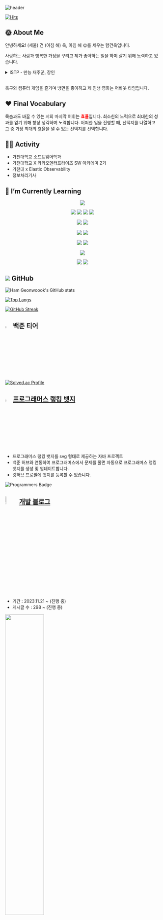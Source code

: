 
![header](https://capsule-render.vercel.app/api?type=soft&color=auto&height=150&section=header&text=Ham%20Geonwook&fontAlignY=50&animation=twinkling&fontSize=50&theme=transparent)



[![Hits](https://hits.seeyoufarm.com/api/count/incr/badge.svg?url=https%3A%2F%2Fgithub.com%2Ftomy8964&count_bg=%23818181&title_bg=%23555555&icon=&icon_color=%23E7E7E7&title=hits&edge_flat=false)](https://hits.seeyoufarm.com)

## 🌞 About Me

안녕하세요! (세울) 건 (아침 해) 욱, 아침 해 🌞를 세우는 함건욱입니다.

사랑하는 사람과 행복한 가정을 꾸리고 제가 좋아하는 일을 하며 살기 위해 노력하고 있습니다. 


<details>
<summary> ISTP - 만능 재주꾼, 장인</summary>
  <div markdown="1">
  
  > 과묵하며 절제된 호기심으로 인생을 관찰하고, 상황을 파악하는 민감성과 도구를 다루는 뛰어난 능력이 있습니다. 말수가 적으며, 논리적이고 합리적입니다. 사실적 자료를 정리/조직하기를 좋아하고, 인과관계나 객관적 원리에 관심이 많습니다. 눈치가 빠릅니다. 조용히 자기 일만 하고 있는 것처럼 보이지만 사실 주변 상황 파악도 다 하고 있습니다.
  </div>
</details>

<br>

축구와 컴퓨터 게임을 즐기며 냉면을 좋아하고 제 인생 영화는 어바웃 타임입니다. 


## ❤️ Final Vocabulary

목숨과도 바꿀 수 있는 저의 마지막 어휘는 <span style="color:red">**효율**</span>입니다. 최소한의 노력으로 최대한의 성과를 얻기 위해 항상 생각하며 노력합니다. 어떠한 일을 진행할 때, 선택지를 나열하고 그 중 가장 최대의 효율을 낼 수 있는 선택지를 선택합니다.



## 🏃‍♂️ Activity
- 가천대학교 소프트웨어학과
- 가천대학교 X 카카오엔터프라이즈 SW 아카데미 2기
- 가천대 x Elastic Observability
- 정보처리기사

## 🌱 I’m Currently Learning  
<p align="center">
  <img src="https://img.shields.io/badge/java-007396?style=for-the-badge&logo=OpenJDK&logoColor=white">
</p>

<p align="center">
  <img src="https://img.shields.io/badge/spring-6DB33F?style=for-the-badge&logo=spring&logoColor=white&align=center"> <img src="https://img.shields.io/badge/Spring Boot-6DB33F?style=for-the-badge&logo=Spring Boot&logoColor=white"> <img src="https://img.shields.io/badge/Spring Security-6DB33F?style=for-the-badge&logo=Spring Security&logoColor=white"> <img src="https://img.shields.io/badge/JUnit5-25A162?style=for-the-badge&logo=JUnit5&logoColor=white">
</p>
<p align="center">
  <img src="https://img.shields.io/badge/MySQL-4479A1?style=for-the-badge&logo=MySQL&logoColor=white"> <img src="https://img.shields.io/badge/Redis-DC382D?style=for-the-badge&logo=Redis&logoColor=white"> 
</p>

<p align="center">
  <img src="https://img.shields.io/badge/docker-%230db7ed.svg?style=for-the-badge&logo=docker&logoColor=white"> 
  <img src="https://img.shields.io/badge/kubernetes-326CE5.svg?style=for-the-badge&logo=kubernetes&logoColor=white"> 
</p>

<p align="center">
  <img src="https://img.shields.io/badge/jenkins-D24939.svg?style=for-the-badge&logo=jenkins&logoColor=white"> 
  <img src="https://img.shields.io/badge/ArgoCD-EF7B4D.svg?style=for-the-badge&logo=Argo&logoColor=white"> 
</p>

<p align="center">
  <img src="https://img.shields.io/badge/kafka-231F20.svg?style=for-the-badge&logo=ApacheKAfka&logoColor=white">
</p>

<p align="center">
  <img src="https://img.shields.io/badge/github-181717?style=for-the-badge&logo=github&logoColor=white"> <img src="https://img.shields.io/badge/IntelliJ IDEA-000000?style=for-the-badge&logo=IntelliJ IDEA&logoColor=white">
</p>


## <img src="https://img.shields.io/badge/-181717?style=for-the-badge&logo=github&logoColor=white"> GitHub

![Ham Geonwoook's GitHub stats](https://github-readme-stats.vercel.app/api?username=tomy8964&show_icons=true&theme=transparent)

[![Top Langs](https://github-readme-stats.vercel.app/api/top-langs/?username=tomy8964&layout=compact&theme=transparent)](https://github.com/anuraghazra/github-readme-stats)

[![GitHub Streak](https://github-readme-streak-stats.herokuapp.com/?user=tomy8964&theme=transparent)](https://git.io/streak-stats)

## <img width="4%" src="./image/image-1.png"> 백준 티어
[![Solved.ac Profile](http://mazassumnida.wtf/api/v2/generate_badge?boj=tomy8964)](https://solved.ac/tomy8964/)

## <img width="4%" src="./image/programmers-logo-dark-1.png"> [프로그래머스 랭킹 뱃지](https://github.com/tomy8964/Programmers_Badge_Generator)
- 프로그래머스 랭킹 뱃지를 svg 형태로 제공하는 자바 프로젝트
- 백준 허브와 연동하여 프로그래머스에서 문제를 풀면 자동으로 프로그래머스 랭킹 뱃지를 생성 및 업데이트합니다.
- 깃허브 프로필에 뱃지를 등록할 수 있습니다.

![Programmers Badge](https://raw.githubusercontent.com/tomy8964/Programmers_Badge_Generator/main/result/result.svg?cache_buster=TIMESTAMP)


## <img width="8%" src="./image/image-2.png"> [개발 블로그](https://velog.io/@tomy8964)    
- 기간 : 2023.11.21 ~ (진행 중)
- 게시글 수 : 298 ~ (진행 중)
  
<img width="50%" src="https://velog-readme-stats.vercel.app/api?name=tomy8964&color=dark">

## 👻 [이력서](https://tomy8964.notion.site/89b411103c1345e1b907951a5f41aad7)

## 📫 How to reach me: [tomy8964@naver.com](mailto:tomy8964@naver.com)


<!--
**tomy8964/tomy8964** is a ✨ _special_ ✨ repository because its `README.md` (this file) appears on your GitHub profile.

Here are some ideas to get you started:

- 🔭 I’m currently working on ...
- 🌱 I’m currently learning ...
- 👯 I’m looking to collaborate on ...
- 🤔 I’m looking for help with ...
- 💬 Ask me about ...
- 📫 How to reach me: ...
- 😄 Pronouns: ...
- ⚡ Fun fact: ...
-->